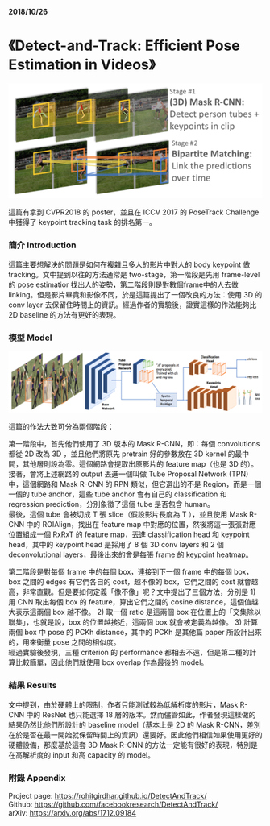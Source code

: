 **2018/10/26**

# 《Detect-and-Track: Efficient Pose Estimation in Videos》
<img src="./image/26-1.png" width="600" />

這篇有拿到 CVPR2018 的 poster，並且在 ICCV 2017 的 PoseTrack Challenge 中獲得了 keypoint tracking task 的排名第一。  

### 簡介 Introduction ###

這篇主要想解決的問題是如何在複雜且多人的影片中對人的 body keypoint 做 tracking。文中提到以往的方法通常是 two-stage，第一階段是先用 frame-level 的 pose estimatior 找出人的姿勢，第二階段則是對數個frame中的人去做linking。但是影片畢竟和影像不同，於是這篇提出了一個改良的方法：使用 3D 的 conv layer 去保留住時間上的資訊。經過作者的實驗後，證實這樣的作法能夠比 2D baseline 的方法有更好的表現。

### 模型 Model ###
<img src="./image/26-2.png" width="850" />

這篇的作法大致可分為兩個階段：  

第一階段中，首先他們使用了 3D 版本的 Mask R-CNN，即：每個 convolutions 都從 2D 改為 3D ，並且他們將原先 pretrain 好的參數放在 3D kernel 的最中間，其他層則設為零。這個網路會提取出原影片的 feature map（也是 3D 的）。  
接著，會將上述網路的 output 丟進一個叫做 Tube Proposal Network (TPN) 中，這個網路和 Mask R-CNN 的 RPN 類似，但它選出的不是 Region，而是一個一個的 tube anchor，這些 tube anchor 會有自己的 classification 和 regression prediction，分別象徵了這個 tube 是否包含 human。  
最後，這個 tube 會被切成 T 張 slice（假設影片長度為 T ），並且使用 Mask R-CNN 中的 ROIAlign，找出在 feature map 中對應的位置，然後將這一張張對應位置組成一個 RxRxT 的 feature map，丟進 classification head 和 keypoint head，其中的 keypoint head 是採用了 8 個 3D conv layers 和 2 個 deconvolutional layers，最後出來的會是每張 frame 的 keypoint heatmap。  

第二階段是對每個 frame 中的每個 box，連接到下一個 frame 中的每個 box，box 之間的 edges 有它們各自的 cost，越不像的 box，它們之間的 cost 就會越高，非常直觀。但是要如何定義「像不像」呢？文中提出了三個方法，分別是 1) 用 CNN 取出每個 box 的 feature，算出它們之間的 cosine distance，這個值越大表示這兩個 box 越不像。 2) 取一個 ratio 是這兩個 box 在位置上的「交集除以聯集」，也就是說，box 的位置越接近，這兩個 box 就會被定義為越像。 3) 計算兩個 box 中 pose 的 PCKh distance，其中的 PCKh 是其他篇 paper 所設計出來的，用來衡量 pose 之間的相似度。  
經過實驗後發現，三種 criterion 的 performance 都相去不遠，但是第二種的計算比較簡單，因此他們就使用 box overlap 作為最後的 model。  

### 結果 Results ###

文中提到，由於硬體上的限制，作者只能測試較為低解析度的影片，Mask R-CNN 中的 ResNet 也只能選擇 18 層的版本。然而儘管如此，作者發現這樣做的結果仍然比他們所設計的 baseline model（基本上是 2D 的 Mask R-CNN，差別在於是否在最一開始就保留時間上的資訊）還要好。因此他們相信如果使用更好的硬體設備，那麼基於這套 3D Mask R-CNN 的方法一定能有很好的表現，特別是在高解析度的 input 和高 capacity 的 model。  

### 附錄 Appendix ###

Project page: https://rohitgirdhar.github.io/DetectAndTrack/  
Github: https://github.com/facebookresearch/DetectAndTrack/  
arXiv: https://arxiv.org/abs/1712.09184
